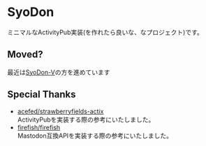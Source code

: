 # SyoDon

ミニマルなActivityPub実装(を作れたら良いな、なプロジェクト)です。

## Moved?

最近は[SyoDon-V](https://github.com/syobocat/SyoDon-V)の方を進めています

## Special Thanks

- [acefed/strawberryfields-actix](https://gitlab.com/acefed/strawberryfields-actix)  
ActivityPubを実装する際の参考にいたしました。
- [firefish/firefish](https://firefish.dev/firefish/firefish)  
Mastodon互換APIを実装する際の参考にいたしました。
